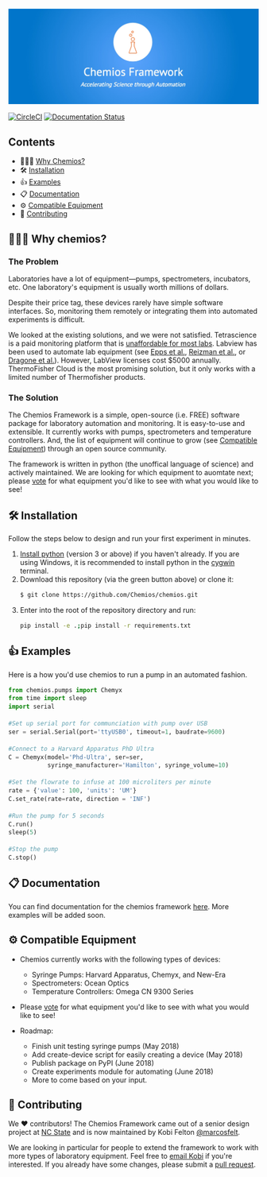 ![Chemios Framework ReadMe Banner](./assets/framework_readme_banner.jpg)

[![CircleCI](https://circleci.com/gh/Chemios/chemios.svg?style=svg)](https://circleci.com/gh/Chemios/chemios)
[![Documentation Status](https://readthedocs.org/projects/chemios/badge/?version=latest)](https://chemios.readthedocs.io/en/latest/?badge=latest)

## Contents
 - 👨🏾‍🔬 [Why Chemios?](#why-chemios)
 - 🛠️ [Installation](#installation)
 - 👍 [Examples](#examples)
 - 📋 [Documentation](#documentation)
 - ⚙️ [Compatible Equipment](#features)
 - 🎁 [Contributing](#contributing)

## 👨🏾‍🔬 <a name="why-chemios"></a>Why chemios?

### The Problem
Laboratories have a lot of equipment—pumps, spectrometers, incubators, etc. One laboratory's equipment is usually worth millions of dollars.

Despite their price tag, these devices rarely have simple software interfaces. So, monitoring them remotely or integrating them into automated experiments is difficult. 

We looked at the existing solutions, and we were not satisfied. Tetrascience is a paid monitoring platform that is [unaffordable for most labs][nature]. Labview has been used to automate lab equipment (see [Epps et al.][epps], [Reizman et al.][reizman], or [Dragone et al.][dragone]). However, LabView licenses cost $5000 annually. ThermoFisher Cloud is the most promising solution, but it only works with a limited number of Thermofisher products.

### The Solution
The Chemios Framework is a simple, open-source (i.e. FREE) software package for laboratory automation and monitoring. It is easy-to-use and extensible. It currently works with pumps, spectrometers and temperature controllers. And, the list of equipment will continue to grow (see [Compatible Equipment](#features)) through an open source community. 

The framework is written in python (the unoffical language of science) and actively maintained. We are looking for which equipment to auomtate next; please [vote][gform] for what equipment you'd like to see with what you would like to see!

## 🛠️<a name="installation"></a> Installation

Follow the steps below to design and run your first experiment in minutes.

1. [Install python](https://www.python.org/downloads/) (version 3 or above) if you haven't already. If you are using Windows, it is recommended to install python in the [cygwin](https://cygwin.com/install.html) terminal.
2. Download this repository (via the green button above) or clone it:
    ```bash
    $ git clone https://github.com/Chemios/chemios.git
    ````
3. Enter into the root of the repository directory and run:
    ```bash
    pip install -e .;pip install -r requirements.txt
    ```

## 👍 <a name="examples"></a> Examples

Here is a how you'd use chemios to run a pump in an automated fashion.

```python
from chemios.pumps import Chemyx
from time import sleep
import serial

#Set up serial port for communciation with pump over USB
ser = serial.Serial(port='ttyUSB0', timeout=1, baudrate=9600)

#Connect to a Harvard Apparatus PhD Ultra
C = Chemyx(model='Phd-Ultra', ser=ser, 
           syringe_manufacturer='Hamilton', syringe_volume=10)

#Set the flowrate to infuse at 100 microliters per minute
rate = {'value': 100, 'units': 'UM'}                   
C.set_rate(rate=rate, direction = 'INF')

#Run the pump for 5 seconds
C.run()
sleep(5)

#Stop the pump
C.stop()
```
## 📋 <a name="documentation"></a> Documentation

You can find documentation for the chemios framework [here](https://chemios.readthedocs.io/en/latest/?). More examples will be added soon.

## ⚙️ <a name="features"></a> Compatible Equipment

- Chemios currently works with the following types of devices:
     * Syringe Pumps: Harvard Apparatus, Chemyx, and New-Era
     * Spectrometers: Ocean Optics 
     * Temperature Controllers: Omega CN 9300 Series

- Please [vote][gform] for what equipment you'd like to see with what you would like to see!

- Roadmap:
     * Finish unit testing syringe pumps (May 2018)
     * Add create-device script for easily creating a device (May 2018)
     * Publish package on PyPI (June 2018)
     * Create experiments module for automating (June 2018)
     * More to come based on your input.

## 🎁 <a name="contributing"></a> Contributing

We ❤️ contributors! The Chemios Framework came out of a senior design project at [NC State](https://www.ncsu.edu/) and is now maintained by Kobi Felton [@marcosfelt](https://github.com/marcosfelt).

We are looking in particular for people to extend the framework to work with more types of laboratory equipment. Feel free to [email Kobi](mailto:kobi.c.f@gmail.com) if you're interested.  If you already have some changes, please submit a [pull request](https://gist.github.com/Chaser324/ce0505fbed06b947d962).

[nature]: https://www.nature.com/news/the-internet-of-things-comes-to-the-lab-1.21383?WT.feed_name=subjects_technology#thecostofmonitoring
[reizman]: https://pubs.acs.org/doi/10.1021/acs.accounts.6b00261
[dragone]: https://www.nature.com/articles/ncomms15733
[epps]: http://pubs.rsc.org/en/content/articlelanding/2017/lc/c7lc00884h
[gform]: https://goo.gl/forms/BS2ZI7HK1Et4CMEl2
